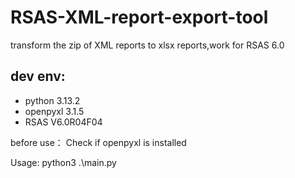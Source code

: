 # RSAS-XML-report-export-tool
transform the zip of XML reports to xlsx reports,work for RSAS 6.0

## dev env: 
  - python 3.13.2
  - openpyxl 3.1.5
  - RSAS V6.0R04F04

before use： Check if openpyxl  is installed

Usage: python3 .\main.py <zip file>
